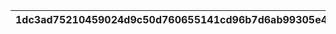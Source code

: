 |1dc3ad75210459024d9c50d760655141cd96b7d6ab99305e4a57dc51be4f9c58|116c8ea95e0950ae087a375c672cc0ddf1f0871071f3f64c7b7f4345eeb26a31|47c153d90b10b65f94c06f95858d9bc62b1c4cd084932e798725d7734a58d3b5|b8a66c8af7a0d6c9fd54fb32fa577aa5656f0d614b64c8010e7cc2006a07a4b0|7559664dff27871667ab0f34713c75e8ca84b33bb8244533e3bd830798b6e537|fa05707440c12f81eb72fb39e2864287cd8914132ba2c6289682778cda19009d|0a8bf47fadd704d36ada28ebcec674e2231b9e9014ea2f4c3113ac97855f2277|
| --- | --- | --- | --- | --- | --- | --- |